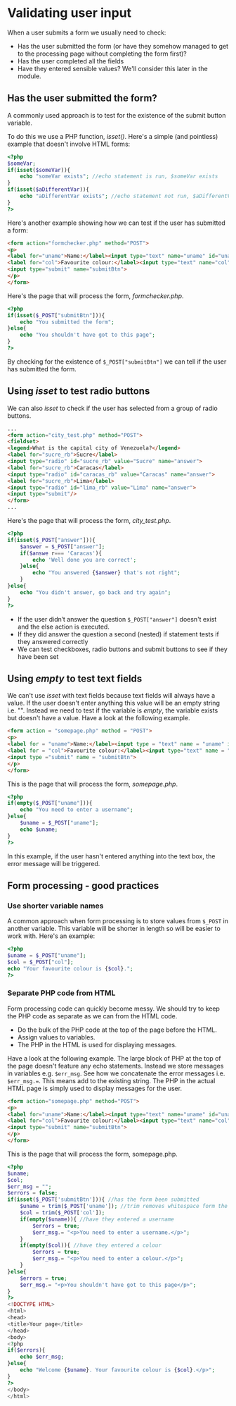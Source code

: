 # Validating user input
When a user submits a form we usually need to check:
* Has the user submitted the form (or have they somehow managed to get to the processing page without completing the form first)?
* Has the user completed all the fields
* Have they entered sensible values? We'll consider this later in the module.

## Has the user submitted the form?
A commonly used approach is to test for the existence of the submit button variable.

To do this we use a PHP function, *isset()*. Here's a simple (and pointless) example that doesn't involve HTML forms:

```php
<?php
$someVar;
if(isset($someVar)){
    echo "someVar exists"; //echo statement is run, $someVar exists
}
if(isset($aDifferentVar)){
    echo "aDifferentVar exists"; //echo statement not run, $aDifferentVar doesn't exist
}
?>
```

Here's another example showing how we can test if the user has submitted a form:

```html
<form action="formchecker.php" method="POST">
<p>
<label for="uname">Name:</label><input type="text" name="uname" id="uname">
<label for="col">Favourite colour:</label><input type="text" name="col" id="col">
<input type="submit" name="submitBtn">
</p>
</form>

```
Here's the page that will process the form, *formchecker.php*.
```php
<?php
if(isset($_POST["submitBtn"])){
    echo "You submitted the form";
}else{
    echo "You shouldn't have got to this page";
}
?>
```
By checking for the existence of ```$_POST["submitBtn"]``` we can tell if the user has submitted the form.

## Using *isset* to test radio buttons
We can also *isset* to check if the user has selected from a group of radio buttons.

```html
...
<form action="city_test.php" method="POST">
<fieldset>
<legend>What is the capital city of Venezuela?</legend>
<label for="sucre_rb">Sucre</label>
<input type="radio" id="sucre_rb" value="Sucre" name="answer">
<label for="sucre_rb">Caracas</label>
<input type="radio" id="caracas_rb" value="Caracas" name="answer">
<label for="sucre_rb">Lima</label>
<input type="radio" id="lima_rb" value="Lima" name="answer">
<input type="submit"/>
</form>
...
```

Here's the page that will process the form, *city_test.php*.

```php
<?php
if(isset($_POST["answer"])){
    $answer = $_POST["answer"];
    if($answe r=== 'Caracas'){
        echo 'Well done you are correct';
    }else{
        echo "You answered {$answer} that's not right";
    }
}else{
    echo "You didn't answer, go back and try again";
}
?>
```

* If the user didn’t answer the question ```$_POST["answer"]``` doesn't exist and the else action is executed.
* If they did answer the question a second (nested) if statement tests if they answered correctly
* We can test checkboxes, radio buttons and submit buttons to see if they have been set


## Using *empty* to test text fields
We can't use *isset* with text fields because text fields will always have a value. If the user doesn't enter anything this value will be an empty string i.e. "". Instead we need to test if the variable is *empty*, the variable exists but doesn't have a value. Have a look at the following example.

```html
<form action = "somepage.php" method = "POST">
<p>
<label for = "uname">Name:</label><input type = "text" name = "uname" id = "uname">
<label for = "col">Favourite colour:</label><input type="text" name = "col" id = "col">
<input type ="submit" name = "submitBtn">
</p>
</form>
```

This is the page that will process the form, *somepage.php*.
```php
<?php
if(empty($_POST["uname"])){
    echo "You need to enter a username";
}else{
    $uname = $_POST["uname"];
    echo $uname;
}
?>

```

In this example, if the user hasn't entered anything into the text box, the error message will be triggered.

## Form processing - good practices

### Use shorter variable names
A common approach when form processing is to store values from ```$_POST``` in another variable. This variable will be shorter in length so will be easier to work with. Here's an example:
```php
<?php
$uname = $_POST["uname"];
$col = $_POST["col"];
echo "Your favourite colour is {$col}.";
?>
```

### Separate PHP code from HTML
Form processing code can quickly become messy. We should try to keep the PHP code as separate as we can from the HTML code.
* Do the bulk of the PHP code at the top of the page before the HTML.
* Assign values to variables.
* The PHP in the HTML is used for displaying messages.

Have a look at the following example. The large block of PHP at the top of the page doesn't feature any echo statements. Instead we store messages in variables e.g. ```$err_msg```. See how we concatenate the error messages i.e. ```$err_msg.=```. This means add to the existing string. The PHP in the actual HTML page is simply used to display messages for the user.

```html
<form action="somepage.php" method="POST">
<p>
<label for="uname">Name:</label><input type="text" name="uname" id="uname">
<label for="col">Favourite colour:</label><input type="text" name="col" id="col">
<input type="submit" name="submitBtn">
</p>
</form>
```

This is the page that will process the form, somepage.php.

```php
<?php
$uname;
$col;
$err_msg = "";
$errors = false;
if(isset($_POST['submitBtn'])){ //has the form been submitted
    $uname = trim($_POST['uname']); //trim removes whitespace form the start and end of a string
    $col = trim($_POST['col']);
    if(empty($uname)){ //have they entered a username
        $errors = true;
        $err_msg.= "<p>You need to enter a username.</p>";
    }
    if(empty($col)){ //have they entered a colour
        $errors = true;
        $err_msg.= "<p>You need to enter a colour.</p>";
    }
}else{
    $errors = true;
    $err_msg.= "<p>You shouldn't have got to this page</p>";
}   
?>
<!DOCTYPE HTML>
<html>
<head>
<title>Your page</title>
</head>
<body>
<?php
if($errors){
    echo $err_msg;
}else{
    echo "Welcome {$uname}. Your favourite colour is {$col}.</p>";
}
?>
</body>
</html>
```

